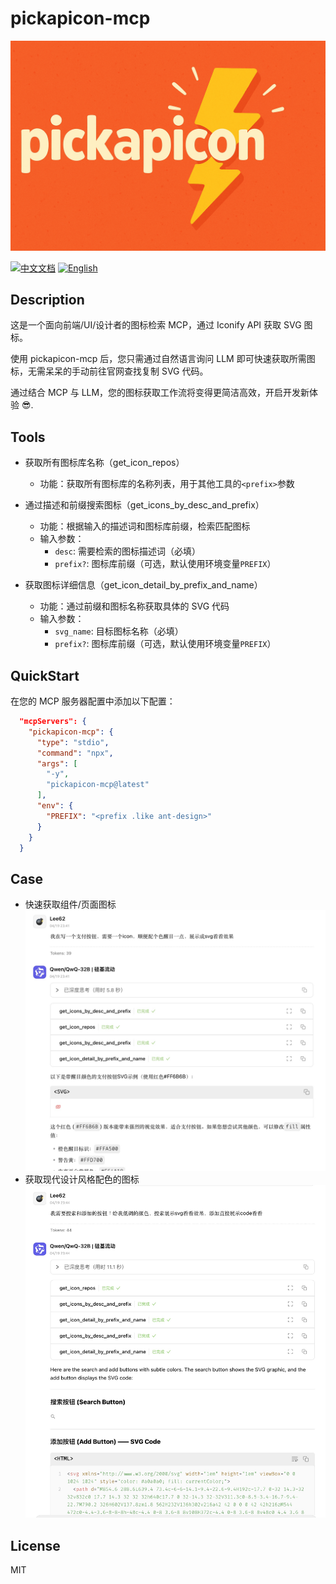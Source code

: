 # pickapicon-mcp

![logo](./media/logo.png)

[![中文文档](https://img.shields.io/badge/中文文档-查看-orangered)](README_cn.md)
[![English](https://img.shields.io/badge/English-Read-greenyellow)](README.md)

## Description

这是一个面向前端/UI/设计者的图标检索 MCP，通过 Iconify API 获取 SVG 图标。

使用 pickapicon-mcp 后，您只需通过自然语言询问 LLM 即可快速获取所需图标，无需呆呆的手动前往官网查找复制 SVG 代码。

通过结合 MCP 与 LLM，您的图标获取工作流将变得更简洁高效，开启开发新体验 😎.

## Tools

- 获取所有图标库名称（get_icon_repos）

  - 功能：获取所有图标库的名称列表，用于其他工具的`<prefix>`参数

- 通过描述和前缀搜索图标（get_icons_by_desc_and_prefix）

  - 功能：根据输入的描述词和图标库前缀，检索匹配图标
  - 输入参数：
    - `desc`: 需要检索的图标描述词（必填）
    - `prefix?`: 图标库前缀（可选，默认使用环境变量`PREFIX`）

- 获取图标详细信息（get_icon_detail_by_prefix_and_name）
  - 功能：通过前缀和图标名称获取具体的 SVG 代码
  - 输入参数：
    - `svg_name`: 目标图标名称（必填）
    - `prefix?`: 图标库前缀（可选，默认使用环境变量`PREFIX`）

## QuickStart

在您的 MCP 服务器配置中添加以下配置：

```json
  "mcpServers": {
    "pickapicon-mcp": {
      "type": "stdio",
      "command": "npx",
      "args": [
        "-y",
        "pickapicon-mcp@latest"
      ],
      "env": {
        "PREFIX": "<prefix .like ant-design>"
      }
    }
  }
```

## Case

- 快速获取组件/页面图标
  ![](./media/cn_case_1.jpg)
- 获取现代设计风格配色的图标
  ![](./media/cn_case_2.jpg)

## License

MIT
